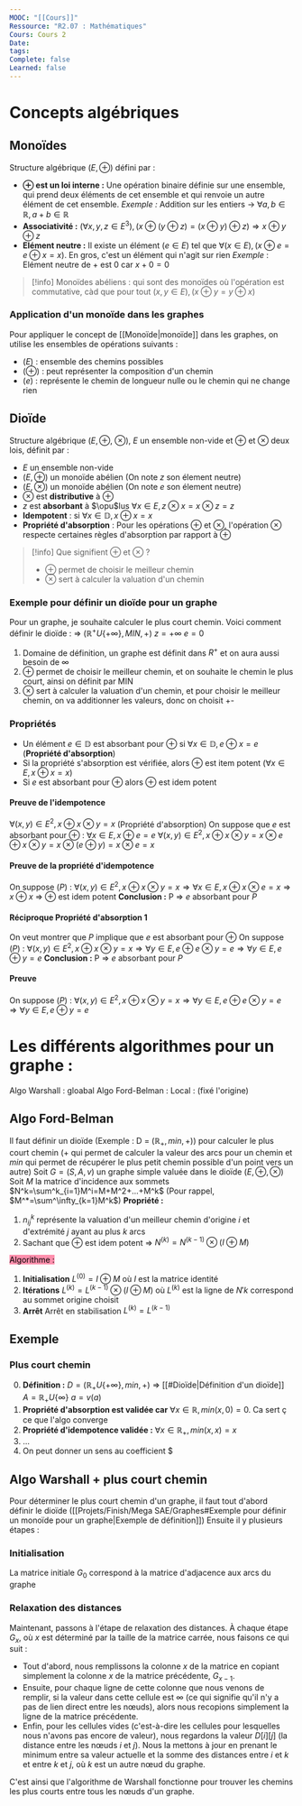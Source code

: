 ```yaml
---
MOOC: "[[Cours]]"
Ressource: "R2.07 : Mathématiques"
Cours: Cours 2
Date: 
tags: 
Complete: false
Learned: false
---
```

# Concepts algébriques
## Monoïdes
Structure algébrique $(E,\oplus)$ défini par :
- **$\oplus$ est un loi interne :** Une opération binaire définie sur une ensemble, qui prend deux éléments de cet ensemble et qui renvoie un autre élément de cet ensemble.    *Exemple :* Addition sur les entiers → $\forall a,b\in\mathbb{R}, a+b\in\mathbb{R}$
- **Associativité :** $(\forall x, y, z\in E^3), (x\oplus(y\oplus z)=(x\oplus y)\oplus z) ⇒ x\oplus y\oplus z$
- **Elément neutre :** Il existe un élément $(e\in E)$ tel que  $\forall(x\in E),(x\oplus e=e \oplus x=x)$. En gros, c'est un élément qui n'agit sur rien
  *Exemple* : Elément neutre de + est 0 car $x+0=0$

>[!info]
>Monoïdes abéliens : qui sont des monoïdes où l'opération est commutative, càd que pour tout $(x,y\in E),(x\oplus y=y \oplus x)$

### Application d'un monoïde dans les graphes
Pour appliquer le concept de [[Monoïde|monoïde]] dans les graphes, on utilise les ensembles de opérations suivants :
- $(E)$ : ensemble des chemins possibles
- $(\oplus)$ : peut représenter la composition d'un chemin
- $(e)$ : représente le chemin de longueur nulle ou le chemin qui ne change rien
## Dioïde
Structure algébrique $(E, \oplus$, $\otimes$), $E$ un ensemble non-vide et $\oplus$ et $\otimes$ deux lois, définit par :
- $E$ un ensemble non-vide
- $(E,\oplus)$ un monoïde abélien (On note $z$ son élement neutre)
- $(E,\otimes$) un monoïde abélien (On note $e$ son élement neutre)
- $\otimes$ est **distributive** à $\oplus$
- $z$ est **absorbant** à $\opu$lus $\forall x\in E, z\otimes x=x\otimes z=z$
- **Idempotent** : si $\forall x\in\mathbb{D},x\oplus x=x$
- **Propriété d'absorption** : Pour les opérations $\oplus$ et $\otimes$, l'opération $\otimes$ respecte certaines règles d'absorption par rapport à $\oplus$

>[!info] Que signifient $\oplus$ et $\otimes$ ?
>- $\oplus$ permet de choisir le meilleur chemin
>- $\otimes$ sert à calculer la valuation d'un chemin

### Exemple pour définir un dioïde pour un graphe
Pour un graphe, je souhaite calculer le plus court chemin. Voici comment définir le dioïde :
⇒ $(\mathbb{R}^+U\{+\infty\},MIN,+$)
$z=+\infty$
$e=0$
1. Domaine de définition, un graphe est définit dans $R^+$ et on aura aussi besoin de $\infty$
2. $\oplus$ permet de choisir le meilleur chemin, et on souhaite le chemin le plus court, ainsi on définit par MIN
3. $\otimes$ sert à calculer la valuation d'un chemin, et pour choisir le meilleur chemin, on va additionner les valeurs, donc on choisit +-
### Propriétés
- Un élément $e\in\mathbb{D}$ est absorbant pour $\oplus$ si $\forall x\in \mathbb{D},e\oplus x=e$ (**Propriété d'absorption**)
- Si la propriété s'absorption est vérifiée, alors $\oplus$ est item potent ($\forall x\in E, x\oplus x = x$)
- Si $e$ est absorbant pour $\oplus$ alors $\oplus$ est idem potent

#### Preuve de l'idempotence
$\forall(x,y)\in E^2,x\oplus x\otimes y=x$ (Propriété d'absorption)
On suppose que $e$ est absorbant pour $\oplus$ : $\forall x\in E, x\oplus e=e$ 
   $\forall(x,y)\in E^2, x\oplus x \otimes y = x\otimes e\oplus x \otimes y=x\otimes(e\oplus y)=x\otimes e=x$

#### Preuve de la propriété d'idempotence
On suppose ($P$) : $\forall(x,y)\in E^2, x\oplus x\otimes y=x ⇒ \forall x\in E, x\oplus x\otimes e=x ⇒ x\oplus x$ ⇒ $\oplus$ est idem potent
**Conclusion :** P ⇒ $e$ absorbant pour $P$

#### Réciproque Propriété d'absorption 1
On veut montrer que $P$ implique que $e$ est absorbant pour $\oplus$
On suppose ($P$) : $\forall(x,y)\in E^2, x\oplus x\otimes y=x ⇒ \forall y\in E, e\oplus e\otimes y=e ⇒ \forall y\in E, e\oplus y=e$
**Conclusion :** P ⇒ $e$ absorbant pour $P$

#### Preuve
On suppose ($P$) : $\forall(x,y)\in E^2, x\oplus x\otimes y=x ⇒ \forall y\in E, e\oplus e\otimes y=e ⇒ \forall y\in E, e\oplus y=e$

# Les différents algorithmes pour un graphe :
Algo Warshall : gloabal
Algo Ford-Belman : Local : (fixé l'origine)

## Algo Ford-Belman
Il faut définir un dioïde (Exemple : D = $(\mathbb{R}_+, min, +$)) pour calculer le plus court chemin ($+$ qui permet de calculer la valeur des arcs pour un chemin et $min$ qui permet de récupérer le plus petit chemin possible d'un point  vers un autre)
Soit $G=(S,A,v)$ un graphe simple valuée dans le dioïde $(E, \oplus, \otimes)$
Soit $M$ la matrice d'incidence aux sommets
$N^k=\sum^k_{i=1}M^i=M+M^2+...+M^k$ (Pour rappel, $M^*=\sum^\infty_{k=1}M^k$)
**Propriété :** 
1. $n_{ij}^k$ représente la valuation d'un meilleur chemin d'origine $i$ et d'extrémité $j$ ayant au plus $k$ arcs
2. Sachant que $\oplus$ est idem potent ⇒ $N^{(k)}=N^{(k-1)}\otimes(I\oplus M)$ 

<mark style="background: #FF5582A6;">Algorithme :</mark>
1. **Initialisation**
   $L^{(0)}=I\oplus M$ où $I$ est la matrice identité
2. **Itérations**
   $L^{(k)}=L^{(k-1)}\otimes(I\oplus M)$ où $L^{(k)}$ est la ligne de $N{'k}$ correspond au sommet origine choisit
3. **Arrêt**
   Arrêt en stabilisation $L^{(k)}=L^{(k-1)}$ 

## Exemple
### Plus court chemin
0. **Définition :**
   $D=(\mathbb{R}_+U\{+\infty\}, min, +)$ ⇒ [[#Dioïde|Définition d'un dioïde]]
   $A=\mathbb{R}_+U\{\infty\}$
   $a=v(a)$
1. **Propriété d'absorption est validée car** $\forall x\in\mathbb{R}, min(x,0)=0$. Ca sert ç ce que l'algo converge
2. **Propriété d'idempotence validée :** $\forall x\in\mathbb{R}_+, min(x,x)=x$
3. ...
4. On peut donner un sens au coefficient $



## Algo Warshall + plus court chemin
Pour déterminer le plus court chemin d'un graphe, il faut tout d'abord définir le dioïde ([[Projets/Finish/Mega SAE/Graphes#Exemple pour définir un monoïde pour un graphe|Exemple de définition]]) 
Ensuite il y plusieurs étapes :
### Initialisation
La matrice initiale $G_0$ correspond à la matrice d'adjacence aux arcs du graphe

 ### Relaxation des distances
Maintenant, passons à l'étape de relaxation des distances. À chaque étape $G_x$, où $x$ est déterminé par la taille de la matrice carrée, nous faisons ce qui suit :

- Tout d'abord, nous remplissons la colonne $x$ de la matrice en copiant simplement la colonne $x$ de la matrice précédente, $G_{x-1}$.
- Ensuite, pour chaque ligne de cette colonne que nous venons de remplir, si la valeur dans cette cellule est $\infty$ (ce qui signifie qu'il n'y a pas de lien direct entre les nœuds), alors nous recopions simplement la ligne de la matrice précédente.
- Enfin, pour les cellules vides (c'est-à-dire les cellules pour lesquelles nous n'avons pas encore de valeur), nous regardons la valeur $D[i][j]$ (la distance entre les nœuds $i$ et $j$). Nous la mettons à jour en prenant le minimum entre sa valeur actuelle et la somme des distances entre $i$ et $k$ et entre $k$ et $j$, où $k$ est un autre nœud du graphe.

C'est ainsi que l'algorithme de Warshall fonctionne pour trouver les chemins les plus courts entre tous les nœuds d'un graphe.

